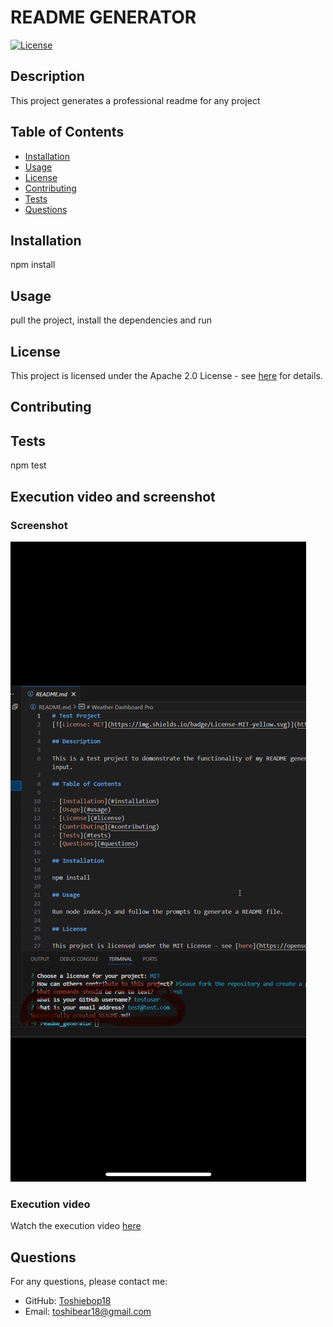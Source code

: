 # README GENERATOR
[![License](https://img.shields.io/badge/License-Apache%202.0-blue.svg)](https://opensource.org/licenses/Apache-2.0)

## Description

This project generates a professional readme for any project

## Table of Contents

- [Installation](#installation)
- [Usage](#usage)
- [License](#license)
- [Contributing](#contributing)
- [Tests](#tests)
- [Questions](#questions)

## Installation

npm install

## Usage

pull the project, install the dependencies and run

## License

This project is licensed under the Apache 2.0 License - see [here](https://opensource.org/licenses/Apache-2.0) for details.

## Contributing



## Tests

npm test  

## Execution video and screenshot

### Screenshot
![screenshot](assets/picture.jpeg)

### Execution video
Watch the execution video [here](assets/exec.mp4)

## Questions

For any questions, please contact me: 

- GitHub: [Toshiebop18](https://github.com/toshibear18)
- Email: toshibear18@gmail.com
